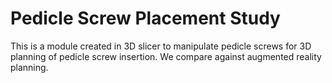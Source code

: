 # Pedicle Screw Placement Study
This is a module created in 3D slicer to manipulate pedicle screws for 3D planning of pedicle screw insertion. We compare against augmented reality planning.
